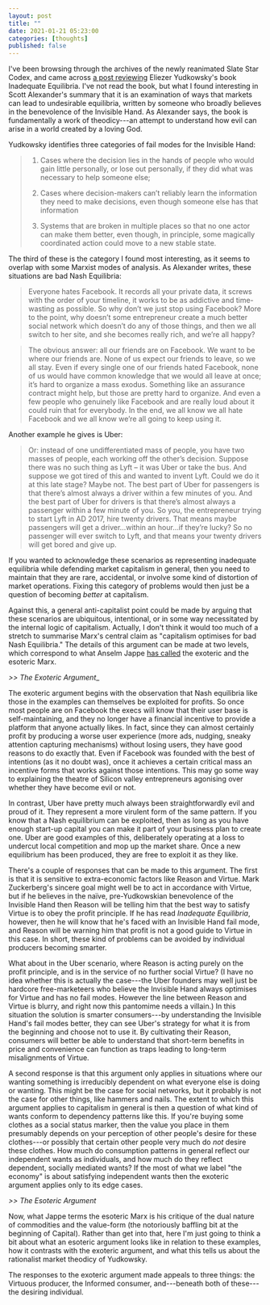 ```yaml
---
layout: post
title: ""
date: 2021-01-21 05:23:00
categories: [thoughts]
published: false
---
```


I've been browsing through the archives of the newly reanimated Slate Star Codex, and came across [a post reviewing](https://slatestarcodex.com/2017/11/30/book-review-inadequate-equilibria/) Eliezer Yudkowsky's book Inadequate Equilibria. I've not read the book, but what I found interesting in Scott Alexander's summary that it is an examination of ways that markets can lead to undesirable equilibria, written by someone who broadly believes in the benevolence of the Invisible Hand. As Alexander says, the book is fundamentally a work of theodicy---an attempt to understand how evil can arise in a world created by a loving God.

Yudkowsky identifies three categories of fail modes for the Invisible Hand:

> 1. Cases where the decision lies in the hands of people who would gain little personally, or lose out personally, if they did what was necessary to help someone else;
>
> 2. Cases where decision-makers can’t reliably learn the information they need to make decisions, even though someone else has that information
>
> 3. Systems that are broken in multiple places so that no one actor can make them better, even though, in principle, some magically coordinated action could move to a new stable state.

The third of these is the category I found most interesting, as it seems to overlap with some Marxist modes of analysis. As Alexander writes, these situations are bad Nash Equilibria:

> Everyone hates Facebook. It records all your private data, it screws with the order of your timeline, it works to be as addictive and time-wasting as possible. So why don’t we just stop using Facebook? More to the point, why doesn’t some entrepreneur create a much better social network which doesn’t do any of those things, and then we all switch to her site, and she becomes really rich, and we’re all happy?

> The obvious answer: all our friends are on Facebook. We want to be where our friends are. None of us expect our friends to leave, so we all stay. Even if every single one of our friends hated Facebook, none of us would have common knowledge that we would all leave at once; it’s hard to organize a mass exodus. Something like an assurance contract might help, but those are pretty hard to organize. And even a few people who genuinely like Facebook and are really loud about it could ruin that for everybody. In the end, we all know we all hate Facebook and we all know we’re all going to keep using it.

Another example he gives is Uber:

> Or: instead of one undifferentiated mass of people, you have two masses of people, each working off the other’s decision. Suppose there was no such thing as Lyft – it was Uber or take the bus. And suppose we got tired of this and wanted to invent Lyft. Could we do it at this late stage? Maybe not. The best part of Uber for passengers is that there’s almost always a driver within a few minutes of you. And the best part of Uber for drivers is that there’s almost always a passenger within a few minute of you. So you, the entrepreneur trying to start Lyft in AD 2017, hire twenty drivers. That means maybe passengers will get a driver…within an hour…if they’re lucky? So no passenger will ever switch to Lyft, and that means your twenty drivers will get bored and give up.

If you wanted to acknowledge these scenarios as representing inadequate equilibria while defending market capitalism in general, then you need to maintain that they are rare, accidental, or involve some kind of distortion of market operations. Fixing this category of problems would then just be a question of becoming _better_ at capitalism.

Against this, a general anti-capitalist point could be made by arguing that these scenarios are ubiquitous, intentional, or in some way necessitated by the internal logic of capitalism. Actually, I don't think it would too much of a stretch to summarise  Marx's central claim as "capitalism optimises for bad Nash Equilibria." The details of this argument can be made at two levels, which correspond to what Anselm Jappe [has called](http://www.thehobgoblin.co.uk/journal/2008_4_KL_Jappe.htm) the exoteric and the esoteric Marx.

_>> The Exoteric Argument__

The exoteric argument begins with the observation that Nash equilibria like those in the examples can themselves be exploited for profits. So once most people are on Facebook the execs will know that their user base is self-maintaining, and they no longer have a financial incentive to provide a platform that anyone actually likes. In fact, since they can almost certainly profit by producing a worse user experience (more ads, nudging, sneaky attention capturing mechanisms) without losing users, they have good reasons to do exactly that. Even if Facebook was founded with the best of intentions (as it no doubt was), once it achieves a certain critical mass an incentive forms that works against those intentions. This may go some way to explaining the theatre of Silicon valley entrepreneurs agonising over whether they have become evil or not.

In contrast, Uber have pretty much always been straightforwardly evil and proud of it. They represent a more virulent form of the same pattern. If you know that a Nash equilibrium can be exploited, then as long as you have enough start-up capital you can make it part of your business plan to create one. Uber are good examples of this, deliberately operating at a loss to undercut local competition and mop up the market share. Once a new equilibrium has been produced, they are free to exploit it as they like.

There's a couple of responses that can be made to this argument. The first is that it is sensitive to extra-economic factors like Reason and Virtue. Mark Zuckerberg's sincere goal might well be to act in accordance with Virtue, but if he believes in the naïve, pre-Yudkowskian benevolence of the Invisible Hand then Reason will be telling him that the best way to satisfy Virtue is to obey the profit principle. If he has read _Inadequate Equilibria_, however, then he will know that he's faced with an Invisible Hand fail mode, and Reason will be warning him that profit is not a good guide to Virtue in this case. In short, these kind of problems can be avoided by individual producers becoming smarter.

What about in the Uber scenario, where Reason is acting purely on the profit principle, and is in the service of no further social Virtue? (I have no idea whether this is actually the case---the Uber founders may well just be hardcore free-marketeers who believe the Invisible Hand always optimises for Virtue and has no fail modes. However the line between Reason and Virtue is blurry, and right now this pantomime needs a villain.) In this situation the solution is smarter consumers---by understanding the Invisible Hand's fail modes better, they can see Uber's strategy for what it is from the beginning and choose not to use it. By cultivating their Reason, consumers will better be able to understand that short-term benefits in price and convenience can function as traps leading to long-term misalignments of Virtue.

A second response is that this argument only applies in situations where our wanting something is irreducibly dependent on what everyone else is doing or wanting. This might be the case for social networks, but it probably is not the case for other things, like hammers and nails. The extent to which this argument applies to capitalism in general is then a question of what kind of wants conform to dependency patterns like this. If you're buying some clothes as a social status marker, then the value you place in them presumably depends on your perception of other people's desire for these clothes---or possibly that certain other people very much do _not_ desire these clothes. How much do consumption patterns in general reflect our independent wants as individuals, and how much do they reflect dependent, socially mediated wants? If the most of what we label "the economy" is about satisfying independent wants then the exoteric argument applies only to its edge cases.

_>> The Esoteric Argument_

Now, what Jappe terms the esoteric Marx is his critique of the dual nature of commodities and the value-form (the notoriously baffling bit at the beginning of Capital). Rather than get into that, here I'm just going to think a bit about what an esoteric argument looks like in relation to these examples, how it contrasts with the exoteric argument, and what this tells us about the rationalist market theodicy of Yudkowsky.

The responses to the exoteric argument made appeals to three things: the Virtuous producer, the Informed consumer, and---beneath both of these---the desiring individual.
